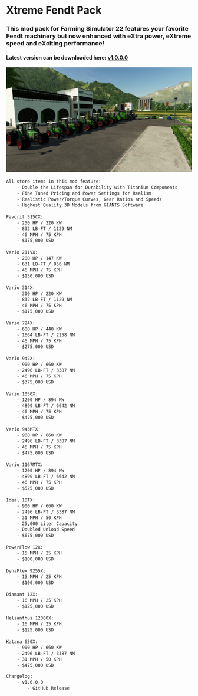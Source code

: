 # Xtreme Fendt Pack
### This mod pack for Farming Simulator 22 features your favorite Fendt machinery but now enhanced with eXtra power, eXtreme speed and eXciting performance! 

#### Latest version can be downloaded here: [v1.0.0.0](https://falkkor.io/FS22_xtremeFendtPack.zip)

![Xtreme Fendt Pack Screenshot](/screenshots/xtreme_fendt_screen1.jpg)

```
All store items in this mod feature: 
    - Double the Lifespan for Durability with Titanium Components
    - Fine Tuned Pricing and Power Settings for Realism
    - Realistic Power/Torque Curves, Gear Ratios and Speeds
    - Highest Quality 3D Models from GIANTS Software

Favorit 515CX: 
    - 250 HP / 220 KW
    - 832 LB-FT / 1129 NM
    - 46 MPH / 75 KPH 
    - $175,000 USD

Vario 211VX: 
    - 200 HP / 147 KW 
    - 631 LB-FT / 856 NM 
    - 46 MPH / 75 KPH 
    - $150,000 USD 

Vario 314X: 
    - 300 HP / 220 KW
    - 832 LB-FT / 1129 NM
    - 46 MPH / 75 KPH
    - $175,000 USD

Vario 724X:
    - 600 HP / 440 KW 
    - 1664 LB-FT / 2258 NM 
    - 46 MPH / 75 KPH 
    - $275,000 USD 

Vario 942X: 
    - 900 HP / 660 KW 
    - 2496 LB-FT / 3387 NM 
    - 46 MPH / 75 KPH 
    - $375,000 USD

Vario 1050X:
    - 1200 HP / 894 KW 
    - 4899 LB-FT / 6642 NM 
    - 46 MPH / 75 KPH 
    - $425,000 USD

Vario 943MTX:
    - 900 HP / 660 KW 
    - 2496 LB-FT / 3387 NM 
    - 46 MPH / 75 KPH 
    - $475,000 USD

Vario 1167MTX: 
    - 1200 HP / 894 KW 
    - 4899 LB-FT / 6642 NM 
    - 46 MPH / 75 KPH 
    - $525,000 USD

Ideal 10TX: 
    - 900 HP / 660 KW 
    - 2496 LB-FT / 3387 NM 
    - 31 MPH / 50 KPH
    - 25,000 Liter Capacity
    - Doubled Unload Speed  
    - $675,000 USD

PowerFlow 12X:
    - 15 MPH / 25 KPH 
    - $100,000 USD

DynaFlex 9255X:
    - 15 MPH / 25 KPH 
    - $100,000 USD

Diamant 12X: 
    - 16 MPH / 25 KPH
    - $125,000 USD

Helianthus 12000X: 
    - 16 MPH / 25 KPH
    - $125,000 USD

Katana 650X: 
    - 900 HP / 660 KW 
    - 2496 LB-FT / 3387 NM 
    - 31 MPH / 50 KPH
    - $475,000 USD
```

```
Changelog:
    - v1.0.0.0 
        - GitHub Release
```
